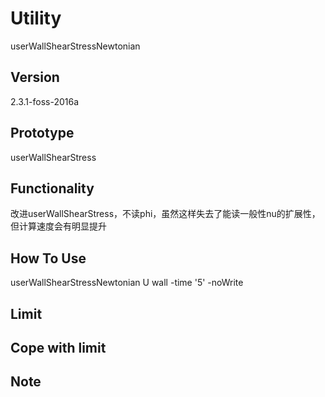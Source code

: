 # Utility
userWallShearStressNewtonian

## Version
2.3.1-foss-2016a

## Prototype
userWallShearStress

## Functionality
改进userWallShearStress，不读phi，虽然这样失去了能读一般性nu的扩展性，但计算速度会有明显提升

## How To Use
userWallShearStressNewtonian U wall -time '5' -noWrite

## Limit

## Cope with limit

## Note
